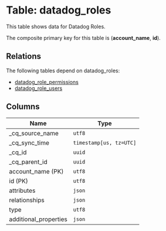 # Table: datadog_roles

This table shows data for Datadog Roles.

The composite primary key for this table is (**account_name**, **id**).

## Relations

The following tables depend on datadog_roles:
  - [datadog_role_permissions](datadog_role_permissions)
  - [datadog_role_users](datadog_role_users)

## Columns

| Name          | Type          |
| ------------- | ------------- |
|_cq_source_name|`utf8`|
|_cq_sync_time|`timestamp[us, tz=UTC]`|
|_cq_id|`uuid`|
|_cq_parent_id|`uuid`|
|account_name (PK)|`utf8`|
|id (PK)|`utf8`|
|attributes|`json`|
|relationships|`json`|
|type|`utf8`|
|additional_properties|`json`|